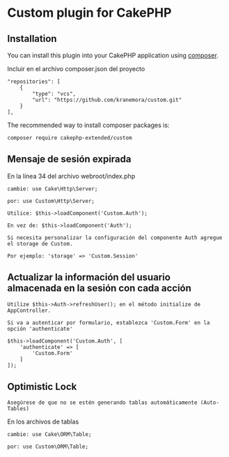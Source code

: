# Custom plugin for CakePHP

## Installation

You can install this plugin into your CakePHP application using [composer](http://getcomposer.org).

Incluir en el archivo composer.json del proyecto

```
"repositories": [
    {
        "type": "vcs",
        "url": "https://github.com/kranemora/custom.git"
    }
],
```

The recommended way to install composer packages is:

```
composer require cakephp-extended/custom
```

## Mensaje de sesión expirada

En la línea 34 del archivo webroot/index.php

```
cambie: use Cake\Http\Server;

por: use Custom\Http\Server;
```

```
Utilice: $this->loadComponent('Custom.Auth');

En vez de: $this->loadComponent('Auth');
```

```
Si necesita personalizar la configuración del componente Auth agregue el storage de Custom.

Por ejemplo: 'storage' => 'Custom.Session'
```

## Actualizar la información del usuario almacenada en la sesión con cada acción

```
Utilize $this->Auth->refreshUser(); en el método initialize de AppController.
```

```
Si va a autenticar por formulario, establezca 'Custom.Form' en la opción 'authenticate'

$this->loadComponent('Custom.Auth', [
    'authenticate' => [
    	'Custom.Form'
    ]
]);
```

## Optimistic Lock

```
Asegúrese de que no se estén generando tablas automáticamente (Auto-Tables)
```

En los archivos de tablas

```
cambie: use Cake\ORM\Table;

por: use Custom\ORM\Table;
```